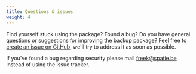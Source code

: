 ```yaml
---
title: Questions & issues
weight: 4
---
```


Find yourself stuck using the package? Found a bug? Do you have general questions or suggestions for improving the backup package? Feel free to [create an issue on GitHub](https://github.com/spatie/laravel-resource-links/issues), we'll try to address it as soon as possible.

If you've found a bug regarding security please mail [freek@spatie.be](mailto:freek@spatie.be) instead of using the issue tracker.
